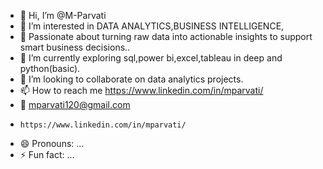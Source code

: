 - 👋 Hi, I’m @M-Parvati
- 👀 I’m interested in DATA ANALYTICS,BUSINESS INTELLIGENCE,
- 🤩 Passionate about turning raw data into actionable insights to support smart business decisions..
- 🌱 I’m currently exploring sql,power bi,excel,tableau in deep and python(basic).
- 💞️ I’m looking to collaborate on data analytics projects. 
- 📫 How to reach me https://www.linkedin.com/in/mparvati/
- 🤝 mparvati120@gmail.com
-     https://www.linkedin.com/in/mparvati/
- 😄 Pronouns: ...
- ⚡ Fun fact: ...

<!---
M-Parvati/M-Parvati is a ✨ special ✨ repository because its `README.md` (this file) appears on your GitHub profile.
You can click the Preview link to take a look at your changes.
--->
